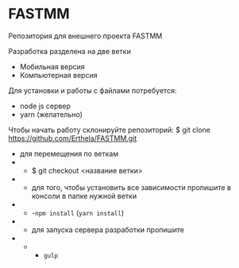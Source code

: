 # FASTMM
Репозитория для внешнего проекта FASTMM

Разработка разделена на две ветки
- Мобильная версия
- Компьютерная версия

Для установки и работы с файлами потребуется:
- node js сервер
- yarn (желательно)

Чтобы начать работу склонируйте репозиторий:
$ git clone https://github.com/Erthela/FASTMM.git
- для перемещения по веткам 
- - $ git checkout <название ветки>
- - для того, чтобы установить все зависимости пропишите в консоли в папке нужной ветки
- - -`npm install` (`yarn install`)
- - для запуска сервера разработки пропишите
- - - `gulp`
